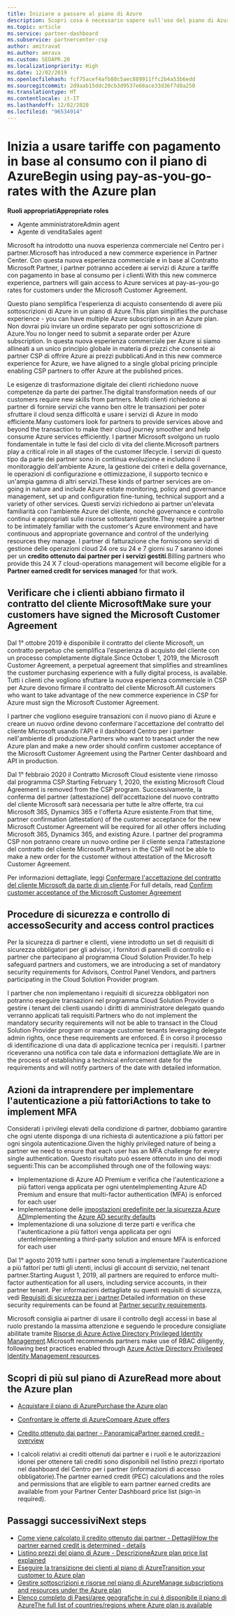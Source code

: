 ```yaml
---
title: Iniziare a passare al piano di Azure
description: Scopri cosa è necessario sapere sull'uso del piano di Azure con pagamento in base al consumo, incluse le operazioni preliminari, le precauzioni di sicurezza e le procedure per iniziare.
ms.topic: article
ms.service: partner-dashboard
ms.subservice: partnercenter-csp
author: amitravat
ms.author: amrava
ms.custom: SEOAPR.20
ms.localizationpriority: High
ms.date: 12/02/2019
ms.openlocfilehash: fcf75acef4afb80c5aec889911ffc2b4a53b6edd
ms.sourcegitcommit: 2d9aab15ddc20cb3d9537e68ace33d36f7d8a250
ms.translationtype: HT
ms.contentlocale: it-IT
ms.lasthandoff: 12/02/2020
ms.locfileid: "96534914"
---
```

# <a name="begin-using-pay-as-you-go-rates-with-the-azure-plan"></a><span data-ttu-id="8bd65-103">Inizia a usare tariffe con pagamento in base al consumo con il piano di Azure</span><span class="sxs-lookup"><span data-stu-id="8bd65-103">Begin using pay-as-you-go-rates with the Azure plan</span></span>

<span data-ttu-id="8bd65-104">**Ruoli appropriati**</span><span class="sxs-lookup"><span data-stu-id="8bd65-104">**Appropriate roles**</span></span>

- <span data-ttu-id="8bd65-105">Agente amministratore</span><span class="sxs-lookup"><span data-stu-id="8bd65-105">Admin agent</span></span>
- <span data-ttu-id="8bd65-106">Agente di vendita</span><span class="sxs-lookup"><span data-stu-id="8bd65-106">Sales agent</span></span>


<span data-ttu-id="8bd65-107">Microsoft ha introdotto una nuova esperienza commerciale nel Centro per i partner.</span><span class="sxs-lookup"><span data-stu-id="8bd65-107">Microsoft has introduced a new commerce experience in Partner Center.</span></span>  <span data-ttu-id="8bd65-108">Con questa nuova esperienza commerciale e in base al Contratto Microsoft Partner, i partner potranno accedere ai servizi di Azure a tariffe con pagamento in base al consumo per i clienti.</span><span class="sxs-lookup"><span data-stu-id="8bd65-108">With this new commerce experience, partners will gain access to Azure services at pay-as-you-go rates for customers under the Microsoft Customer Agreement.</span></span>

<span data-ttu-id="8bd65-109">Questo piano semplifica l'esperienza di acquisto consentendo di avere più sottoscrizioni di Azure in un piano di Azure.</span><span class="sxs-lookup"><span data-stu-id="8bd65-109">This plan simplifies the purchase experience - you can have multiple Azure subscriptions in an Azure plan.</span></span> <span data-ttu-id="8bd65-110">Non dovrai più inviare un ordine separato per ogni sottoscrizione di Azure.</span><span class="sxs-lookup"><span data-stu-id="8bd65-110">You no longer need to submit a separate order per Azure subscription.</span></span> <span data-ttu-id="8bd65-111">In questa nuova esperienza commerciale per Azure si siamo allineati a un unico principio globale in materia di prezzi che consente ai partner CSP di offrire Azure ai prezzi pubblicati.</span><span class="sxs-lookup"><span data-stu-id="8bd65-111">And in this new commerce experience for Azure, we have aligned to a single global pricing principle enabling CSP partners to offer Azure at the published prices.</span></span>

<span data-ttu-id="8bd65-112">Le esigenze di trasformazione digitale dei clienti richiedono nuove competenze da parte dei partner.</span><span class="sxs-lookup"><span data-stu-id="8bd65-112">The digital transformation needs of our customers require new skills from partners.</span></span> <span data-ttu-id="8bd65-113">Molti clienti richiedono ai partner di fornire servizi che vanno ben oltre le transazioni per poter sfruttare il cloud senza difficoltà e usare i servizi di Azure in modo efficiente.</span><span class="sxs-lookup"><span data-stu-id="8bd65-113">Many customers look for partners to provide services above and beyond the transaction to make their cloud journey smoother and help consume Azure services efficiently.</span></span> <span data-ttu-id="8bd65-114">I partner Microsoft svolgono un ruolo fondamentale in tutte le fasi del ciclo di vita del cliente.</span><span class="sxs-lookup"><span data-stu-id="8bd65-114">Microsoft partners play a critical role in all stages of the customer lifecycle.</span></span> <span data-ttu-id="8bd65-115">I servizi di questo tipo da parte dei partner sono in continua evoluzione e includono il monitoraggio dell'ambiente Azure, la gestione dei criteri e della governance, le operazioni di configurazione e ottimizzazione, il supporto tecnico e un'ampia gamma di altri servizi.</span><span class="sxs-lookup"><span data-stu-id="8bd65-115">These kinds of partner services are on-going in nature and include Azure estate monitoring, policy and governance management, set up and configuration fine-tuning, technical support and a variety of other services.</span></span> <span data-ttu-id="8bd65-116">Questi servizi richiedono ai partner un'elevata familiarità con l'ambiente Azure del cliente, nonché governance e controllo continui e appropriati sulle risorse sottostanti gestite.</span><span class="sxs-lookup"><span data-stu-id="8bd65-116">They require a partner to be intimately familiar with the customer's Azure environment and have continuous and appropriate governance and control of the underlying resources they manage.</span></span> <span data-ttu-id="8bd65-117">I partner di fatturazione che forniscono servizi di gestione delle operazioni cloud 24 ore su 24 e 7 giorni su 7 saranno idonei per un **credito ottenuto dai partner per i servizi gestiti**.</span><span class="sxs-lookup"><span data-stu-id="8bd65-117">Billing partners who provide this 24 X 7 cloud-operations management will become eligible for a **Partner earned credit for services managed** for that work.</span></span>

## <a name="make-sure-your-customers-have-signed-the-microsoft-customer-agreement"></a><span data-ttu-id="8bd65-118">Verificare che i clienti abbiano firmato il contratto del cliente Microsoft</span><span class="sxs-lookup"><span data-stu-id="8bd65-118">Make sure your customers have signed the Microsoft Customer Agreement</span></span>

<span data-ttu-id="8bd65-119">Dal 1° ottobre 2019 è disponibile il contratto del cliente Microsoft, un contratto perpetuo che semplifica l'esperienza di acquisto del cliente con un processo completamente digitale.</span><span class="sxs-lookup"><span data-stu-id="8bd65-119">Since October 1, 2019, the Microsoft Customer Agreement, a perpetual agreement that simplifies and streamlines the customer purchasing experience with a fully digital process, is available.</span></span> <span data-ttu-id="8bd65-120">Tutti i clienti che vogliono sfruttare la nuova esperienza commerciale in CSP per Azure devono firmare il contratto del cliente Microsoft.</span><span class="sxs-lookup"><span data-stu-id="8bd65-120">All customers who want to take advantage of the new commerce experience in CSP for Azure must sign the Microsoft Customer Agreement.</span></span>

<span data-ttu-id="8bd65-121">I partner che vogliono eseguire transazioni con il nuovo piano di Azure e creare un nuovo ordine devono confermare l'accettazione del contratto del cliente Microsoft usando l'API e il dashboard Centro per i partner nell'ambiente di produzione.</span><span class="sxs-lookup"><span data-stu-id="8bd65-121">Partners who want to transact under the new Azure plan and make a new order should confirm customer acceptance of the Microsoft Customer Agreement using the Partner Center dashboard and API in production.</span></span>

<span data-ttu-id="8bd65-122">Dal 1° febbraio 2020 il Contratto Microsoft Cloud esistente viene rimosso dal programma CSP.</span><span class="sxs-lookup"><span data-stu-id="8bd65-122">Starting February 1, 2020, the existing Microsoft Cloud Agreement is removed from the CSP program.</span></span> <span data-ttu-id="8bd65-123">Successivamente, la conferma del partner (attestazione) dell'accettazione del nuovo contratto del cliente Microsoft sarà necessaria per tutte le altre offerte, tra cui Microsoft 365, Dynamics 365 e l'offerta Azure esistente.</span><span class="sxs-lookup"><span data-stu-id="8bd65-123">From that time, partner confirmation (attestation) of the customer acceptance for the new Microsoft Customer Agreement will be required for all other offers including Microsoft 365, Dynamics 365, and existing Azure.</span></span> <span data-ttu-id="8bd65-124">I partner del programma CSP non potranno creare un nuovo ordine per il cliente senza l'attestazione del contratto del cliente Microsoft.</span><span class="sxs-lookup"><span data-stu-id="8bd65-124">Partners in the CSP will not be able to make a new order for the customer without attestation of the Microsoft Customer Agreement.</span></span>

<span data-ttu-id="8bd65-125">Per informazioni dettagliate, leggi [Confermare l'accettazione del contratto del cliente Microsoft da parte di un cliente](confirm-customer-agreement.md).</span><span class="sxs-lookup"><span data-stu-id="8bd65-125">For full details, read [Confirm customer acceptance of the Microsoft Customer Agreement](confirm-customer-agreement.md)</span></span>

## <a name="security-and-access-control-practices"></a><span data-ttu-id="8bd65-126">Procedure di sicurezza e controllo di accesso</span><span class="sxs-lookup"><span data-stu-id="8bd65-126">Security and access control practices</span></span>

<span data-ttu-id="8bd65-127">Per la sicurezza di partner e clienti, viene introdotto un set di requisiti di sicurezza obbligatori per gli advisor, i fornitori di pannelli di controllo e i partner che partecipano al programma Cloud Solution Provider.</span><span class="sxs-lookup"><span data-stu-id="8bd65-127">To help safeguard partners and customers, we are introducing a set of mandatory security requirements for Advisors, Control Panel Vendors, and partners participating in the Cloud Solution Provider program.</span></span>

<span data-ttu-id="8bd65-128">I partner che non implementano i requisiti di sicurezza obbligatori non potranno eseguire transazioni nel programma Cloud Solution Provider o gestire i tenant dei clienti usando i diritti di amministratore delegato quando verranno applicati tali requisiti.</span><span class="sxs-lookup"><span data-stu-id="8bd65-128">Partners who do not implement the mandatory security requirements will not be able to transact in the Cloud Solution Provider program or manage customer tenants leveraging delegate admin rights, once these requirements are enforced.</span></span> <span data-ttu-id="8bd65-129">È in corso il processo di identificazione di una data di applicazione tecnica per i requisiti. I partner riceveranno una notifica con tale data e informazioni dettagliate.</span><span class="sxs-lookup"><span data-stu-id="8bd65-129">We are in the process of establishing a technical enforcement date for the requirements and will notify partners of the date with detailed information.</span></span>

## <a name="actions-to-take-to-implement-mfa"></a><span data-ttu-id="8bd65-130">Azioni da intraprendere per implementare l'autenticazione a più fattori</span><span class="sxs-lookup"><span data-stu-id="8bd65-130">Actions to take to implement MFA</span></span>

<span data-ttu-id="8bd65-131">Considerati i privilegi elevati della condizione di partner, dobbiamo garantire che ogni utente disponga di una richiesta di autenticazione a più fattori per ogni singola autenticazione.</span><span class="sxs-lookup"><span data-stu-id="8bd65-131">Given the highly privileged nature of being a partner we need to ensure that each user has an MFA challenge for every single authentication.</span></span> <span data-ttu-id="8bd65-132">Questo risultato può essere ottenuto in uno dei modi seguenti:</span><span class="sxs-lookup"><span data-stu-id="8bd65-132">This can be accomplished through one of the following ways:</span></span>

- <span data-ttu-id="8bd65-133">Implementazione di Azure AD Premium e verifica che l'autenticazione a più fattori venga applicata per ogni utente</span><span class="sxs-lookup"><span data-stu-id="8bd65-133">Implementing Azure AD Premium and ensure that multi-factor authentication (MFA) is enforced for each user</span></span>
- <span data-ttu-id="8bd65-134">Implementazione delle [impostazioni predefinite per la sicurezza Azure AD](/azure/active-directory/conditional-access/concept-conditional-access-security-defaults)</span><span class="sxs-lookup"><span data-stu-id="8bd65-134">Implementing the [Azure AD security defaults](/azure/active-directory/conditional-access/concept-conditional-access-security-defaults)</span></span>
- <span data-ttu-id="8bd65-135">Implementazione di una soluzione di terze parti e verifica che l'autenticazione a più fattori venga applicata per ogni utente</span><span class="sxs-lookup"><span data-stu-id="8bd65-135">Implementing a third-party solution and ensure MFA is enforced for each user</span></span>

<span data-ttu-id="8bd65-136">Dal 1° agosto 2019 tutti i partner sono tenuti a implementare l'autenticazione a più fattori per tutti gli utenti, inclusi gli account di servizio, nel tenant partner.</span><span class="sxs-lookup"><span data-stu-id="8bd65-136">Starting August 1, 2019, all partners are required to enforce multi-factor authentication for all users, including service accounts, in their partner tenant.</span></span> <span data-ttu-id="8bd65-137">Per informazioni dettagliate su questi requisiti di sicurezza, vedi [Requisiti di sicurezza per i partner](partner-security-requirements.md).</span><span class="sxs-lookup"><span data-stu-id="8bd65-137">Detailed information on these security requirements can be found at [Partner security requirements](partner-security-requirements.md).</span></span>

<span data-ttu-id="8bd65-138">Microsoft consiglia ai partner di usare il controllo degli accessi in base al ruolo prestando la massima attenzione e seguendo le procedure consigliate abilitate tramite [Risorse di Azure Active Directory Privileged Identity Management](/azure/active-directory/privileged-identity-management/pim-configure).</span><span class="sxs-lookup"><span data-stu-id="8bd65-138">Microsoft recommends partners make use of RBAC diligently, following best practices enabled through [Azure Active Directory Privileged Identity Management resources](/azure/active-directory/privileged-identity-management/pim-configure).</span></span>

## <a name="read-more-about-the-azure-plan"></a><span data-ttu-id="8bd65-139">Scopri di più sul piano di Azure</span><span class="sxs-lookup"><span data-stu-id="8bd65-139">Read more about the Azure plan</span></span>

- [<span data-ttu-id="8bd65-140">Acquistare il piano di Azure</span><span class="sxs-lookup"><span data-stu-id="8bd65-140">Purchase the Azure plan</span></span>](purchase-azure-plan.md)

- [<span data-ttu-id="8bd65-141">Confrontare le offerte di Azure</span><span class="sxs-lookup"><span data-stu-id="8bd65-141">Compare Azure offers</span></span>](compare-azure-offers.md)

- [<span data-ttu-id="8bd65-142">Credito ottenuto dai partner - Panoramica</span><span class="sxs-lookup"><span data-stu-id="8bd65-142">Partner earned credit - overview</span></span>](partner-earned-credit.md)

- <span data-ttu-id="8bd65-143">I calcoli relativi ai crediti ottenuti dai partner e i ruoli e le autorizzazioni idonei per ottenere tali crediti sono disponibili nel listino prezzi riportato nel dashboard del Centro per i partner (informazioni di accesso obbligatorie).</span><span class="sxs-lookup"><span data-stu-id="8bd65-143">The partner earned credit (PEC) calculations and the roles and permissions that are eligible to earn partner earned credits are available from your Partner Center Dashboard price list (sign-in required).</span></span>

## <a name="next-steps"></a><span data-ttu-id="8bd65-144">Passaggi successivi</span><span class="sxs-lookup"><span data-stu-id="8bd65-144">Next steps</span></span> 

- [<span data-ttu-id="8bd65-145">Come viene calcolato il credito ottenuto dai partner - Dettagli</span><span class="sxs-lookup"><span data-stu-id="8bd65-145">How the partner earned credit is determined - details</span></span>](partner-earned-credit-explanation.md)
- [<span data-ttu-id="8bd65-146">Listino prezzi del piano di Azure - Descrizione</span><span class="sxs-lookup"><span data-stu-id="8bd65-146">Azure plan price list explained</span></span>](azure-plan-price-list.md)
- [<span data-ttu-id="8bd65-147">Eseguire la transizione dei clienti al piano di Azure</span><span class="sxs-lookup"><span data-stu-id="8bd65-147">Transition your customer to Azure plan</span></span>](azure-plan-transition.md)
- [<span data-ttu-id="8bd65-148">Gestire sottoscrizioni e risorse nel piano di Azure</span><span class="sxs-lookup"><span data-stu-id="8bd65-148">Manage subscriptions and resources under the Azure plan</span></span>](azure-plan-manage.md)
- [<span data-ttu-id="8bd65-149">Elenco completo di Paesi/aree geografiche in cui è disponibile il piano di Azure</span><span class="sxs-lookup"><span data-stu-id="8bd65-149">The full list of countries/regions where Azure plan is available</span></span>](https://query.prod.cms.rt.microsoft.com/cms/api/am/binary/RE3QN0x)